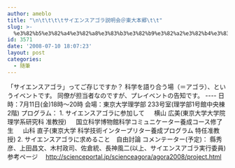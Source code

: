 ```yaml
---
author: ameblo
title: "\n\t\t\t\tサイエンスアゴラ説明会＠東大本郷\t\t"
slug: >-
  %e3%82%b5%e3%82%a4%e3%82%a8%e3%83%b3%e3%82%b9%e3%82%a2%e3%82%b4%e3%83%a9%e8%aa%ac%e6%98%8e%e4%bc%9a%ef%bc%a0%e6%9d%b1%e5%a4%a7%e6%9c%ac%e9%83%b7
id: 3571
date: '2008-07-10 18:07:23'
layout: post
categories:
  - 随筆
---
```


「サイエンスアゴラ」ってご存じですか？ 科学を語り合う場（＝アゴラ）、というイベントです。 同僚が担当者なのですが、プレイベントの告知です。 ---- 日時：7月11日(金)18時～20時 会場：東京大学理学部 233号室(理学部1号館中央棟2階) プログラム： 1\. サイエンスアゴラに参加して 　 横山 広美(東京大学大学院 理学系研究科 准教授) 　 国立科学博物館科学コミュニケーター養成コース修了生 　 山科 直子(東京大学 科学技術インタープリター養成プログラム 特任准教授) 2\. サイエンスアゴラに求めること　自由討論 コメンテーター(予定)： 縣秀彦、上田昌文、木村政司、佐倉統、長神風二(以上、サイエンスアゴラ実行委員) 参考ページ 　http://scienceportal.jp/scienceagora/agora2008/project.html
